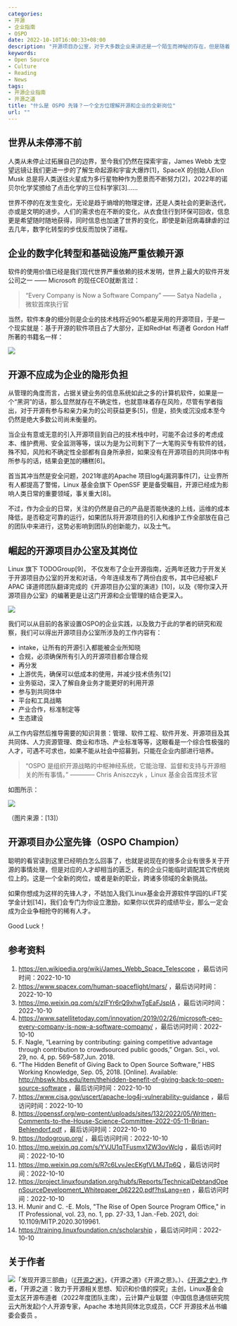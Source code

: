 ```yaml
---
categories:
- 开源
- 企业指南 
- OSPO
date: 2022-10-10T16:00:33+08:00
description: "开源项目办公室，对于大多数企业来讲还是一个陌生而神秘的存在，但是随着开源成为显学知识，数字化转型的进展，开源的技术栈被企业管理所知晓，那么隐藏在起水下面的冰山就会逐渐的显露出来，那么即将出现的就是人才的紧俏，你是否准备好迎接全新挑战了呢？"
keywords:
- Open Source
- Culture
- Reading
- News
tags:
- 开源企业指南
- 开源之道
title: "什么是 OSPO 先锋？一个全方位理解开源和企业的全新岗位"
url: ""
---
```


## 世界从未停滞不前

人类从未停止过拓展自己的边界，至今我们仍然在探索宇宙，James Webb 太空望远镜让我们更进一步的了解生命起源和宇宙大爆炸[1]，SpaceX 的创始人Elon Musk 总是将人类送往火星成为多行星物种作为愿景而不断努力[2]，2022年的诺贝尔化学奖颁给了点击化学的三位科学家[3]......

世界不停的在发生变化，无论是趋于熵增的物理定律，还是人类社会的更新迭代，亦或是文明的进步。人们的需求也在不断的变化，从衣食住行到环保可回收，信息更是希望随时随地获得，同时信息也加速了世界的变化，即使是新冠病毒肆虐的过去几年，数字化转型的步伐反而加快了进程。

## 企业的数字化转型和基础设施严重依赖开源

软件的使用价值已经是我们现代世界严重依赖的技术发明，世界上最大的软件开发公司之一 —— Microsoft 的现任CEO就断言过：

> “Every Company is Now a Software Company”
>          ——  Satya Nadella ，微软首席执行官

当然，软件本身的细分则是企业的技术栈将近90%都是采用的开源项目，于是一个现实就是：基于开源的软件项目占了大部分，正如RedHat 布道者  Gordon Haff 所著的书籍名一样：

![](https://media.springernature.com/full/springer-static/cover-hires/book/978-1-4842-3894-3?as=webp)

## 开源不应成为企业的隐形负担

从管理的角度而言，占据关键业务的信息系统如此之多的计算机软件，如果是一个“黑洞”的话，那么显然就存在不确定性，也就意味着存在风险，尽管有学者指出，对于开源有参与和亲力亲为的公司获益更多[5]，但是，损失或沉没成本至今仍然是绝大多数公司尚未衡量的。

当企业有意或无意的引入开源项目到自己的技术栈中时，可能不会过多的考虑成本、维护费用、安全监测等等，误以为是为公司剩下了一大笔购买专有软件的钱，殊不知，风险和不确定性全部都有自身所承担，如果没有在开源项目的共同体中有所参与的话，结果会更加的糟糕[6]。

首当其冲当然是安全问题，2021年底的Apache 项目log4j漏洞事件[7]，让业界所有人都提高了警惕，Linux 基金会旗下 OpenSSF 更是备受瞩目，开源已经成为影响人类日常的重要领域，事关重大[8]。

不过，作为企业的日常，关注的仍然是自己的产品是否能快速的上线，运维的成本降低，是否稳定可靠的运行，如果团队将开源项目的引入和维护工作全部放在自己的团队中来进行，这势必影响到团队的创新能力，以及士气。

## 崛起的开源项目办公室及其岗位

Linux 旗下 TODOGroup[9]， 不仅发布了企业开源指南，近两年还致力于开发关于开源项目办公室的开发和对话，今年连续发布了两份白皮书，其中已经被LF APAC 译道师团队翻译完成的《开源项目办公室的演进》[10]，以及《带你深入开源项目办公室》的编著更是让这门开源和企业管理的结合更深入。

![](https://www.linuxfoundation.org/hubfs/infographic_thumb_landing_600x600.png)

我们可以从目前的各家设置OSPO的企业实践，以及致力于此的学者的研究和观察，我们可以得出开源项目办公室所涉及的工作内容有：

* intake，让所有的开源引入都能被企业所知晓
* 合规，必须确保所有引入的开源项目都合理合规
* 再分发
* 上游优先，确保可以低成本的使用，并减少技术债务[12]
* 业务驱动，深入了解自身业务才能更好的利用开源
* 参与到共同体中
* 平台和工具战略
* 产业合作，标准制定等
* 生态建设

从工作内容然后推导需要的知识背景：管理、软件工程、软件开发、开源项目及其共同体、人力资源管理、商业和市场、产业标准等等，这眼看是一个综合性极强的人才，可遇不可求也，如果不能从社会中招募到，只能在企业内部进行培养。

> “OSPO 是组织开源战略的中枢神经系统，它能治理、监督和支持与开源相关的所有事情。”
>            ———— Chris Aniszczyk ，Linux 基金会首席技术官 

如图所示：

![](images/ospo-role.png)

（图片来源：[13]）

## 开源项目办公室先锋（OSPO Champion）

聪明的看官读到这里已经明白怎么回事了，也就是说现在的很多企业有很多关于开源的事情处理，但是对应的人才却相当的匮乏，有的企业只能临时调配其它传统岗位上的。这是一个全新的岗位，或者是新的职业，跨诸多领域的全新挑战。

如果你想成为这样的先锋人才，不妨加入我们Linux基金会开源软件学园的LiFT奖学金计划[14]，我们会专门为你设立激励，如果你以优异的成绩毕业，那么一定会成为企业争相抢夺的稀有人才。

Good Luck！

## 参考资料

1. https://en.wikipedia.org/wiki/James_Webb_Space_Telescope ，最后访问时间：2022-10-10
2. https://www.spacex.com/human-spaceflight/mars/ ，最后访问时间：2022-10-10
3. https://mp.weixin.qq.com/s/zIFYr6rQ9xhwTgEaFJspIA ，最后访问时间：2022-10-10
4. https://www.satellitetoday.com/innovation/2019/02/26/microsoft-ceo-every-company-is-now-a-software-company/  ，最后访问时间：2022-10-10
5. F. Nagle, “Learning by contributing: gaining competitive advantage through contribution to crowdsourced public goods,” Organ. Sci., vol. 29, no. 4, pp. 569–587,Jun. 2018.
6. “The Hidden Benefit of Giving Back to Open Source Software,” HBS Working Knowledge, Sep. 05, 2018. [Online]. Available: http://hbswk.hbs.edu/item/thehidden-benefit-of-giving-back-to-open-source-software ，最后访问时间：2022-10-10
7. https://www.cisa.gov/uscert/apache-log4j-vulnerability-guidance ，最后访问时间：2022-10-10
8. https://openssf.org/wp-content/uploads/sites/132/2022/05/Written-Comments-to-the-House-Science-Committee-2022-05-11-Brian-Behlendorf.pdf ，最后访问时间：2022-10-10
9. https://todogroup.org/ ，最后访问时间：2022-10-10
10. https://mp.weixin.qq.com/s/YVJU1qTFusmx1ZW3ovWclg ，最后访问时间：2022-10-10
11. https://mp.weixin.qq.com/s/R7c6LvvJecEKgfVLMJTp6Q ，最后访问时间：2022-10-10
12. https://project.linuxfoundation.org/hubfs/Reports/TechnicalDebtandOpenSourceDevelopment_Whitepaper_062220.pdf?hsLang=en ，最后访问时间：2022-10-10
13. H. Munir and C. -E. Mols, "The Rise of Open Source Program Office," in IT Professional, vol. 23, no. 1, pp. 27-33, 1 Jan.-Feb. 2021, doi: 10.1109/MITP.2020.3019961.
14. https://training.linuxfoundation.cn/scholarship ，最后访问时间：2022-10-10


## 关于作者

![](/public/kuosi-face-of-os.png)「发现开源三部曲」（[《开源之迷》](posts/book-of-open-source/the-fascinating-of-open-source/)，《开源之道》《开源之思》。）、[《开源之史》](posts/history-of-open-source/summary/)作者，「开源之道：致力于开源相关思想、知识和价值的探究」主创，Linux基金会亚太区开源布道者（2022年度团队主席），云计算产业联盟（中国信息通信研究院云大所发起)个人开源专家，Apache 本地共同体北京成员，CCF 开源技术丛书编委会委员 。